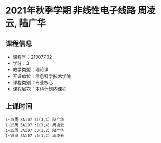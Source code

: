 # 2021年秋季学期 非线性电子线路 周凌云, 陆广华






## 课程信息

- 课程号：210077.02
- 学分：3
- 教学类型：理论课
- 开课单位：信息科学技术学院
- 课程类别：专业核心
- 课程层次：本科计划内课程

## 上课时间

```
1~15周 3A107 :1(3,4) 陆广华
1~15周 3A107 :1(3,4) 周凌云
1~15周 3A107 :3(1,2) 陆广华
1~15周 3A107 :3(1,2) 周凌云
```

